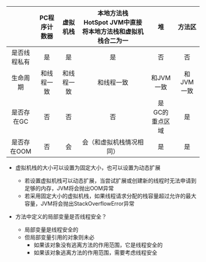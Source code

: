 |              | PC程序计数器 |  虚拟机栈  | 本地方法栈<br/>HotSpot JVM中直接将本地方法栈和虚拟机栈合二为一 |         堆          |  方法区   |
| :----------: | :----------: | :--------: | :----------------------------------------------------------: | :-----------------: | :-------: |
| 是否线程私有 |      是      |     是     |                              是                              |         否          |    否     |
|   生命周期   |  和线程一致  | 和线程一致 |                          和线程一致                          |      和JVM一致      | 和JVM一致 |
|  是否存在GC  |      否      |     否     |                              否                              | 是<br/>GC的重点区域 |    是     |
| 是否存在OOM  |      否      |     会     |                   会（和虚拟机栈情况相同）                   |         是          |    是     |

- 虚拟机栈的大小可以设置为固定大小，也可以设置为动态扩展
  - 若设置虚拟机栈可以动态扩展，当尝试扩展或创建新的线程时无法申请到足够的内存，JVM将会抛出OOM异常
  - 若采用固定大小的虚拟机栈，如果线程请求分配的栈容量超过允许的最大容量，JVM将会抛出StackOverflowError异常

- 方法中定义的局部变量是否线程安全？
  - 局部变量是线程安全的
  - 但局部变量引用的对象则未必
    - 如果该对象没有逃离方法的作用范围，它是线程安全的
    - 如果该对象逃离方法的作用范围，需要考虑线程安全